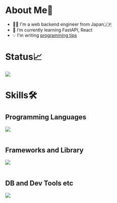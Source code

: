 # About Me👋
- 👨‍💻 I'm a web backend engineer from Japan🇯🇵
- 🌱 I’m currently learning FastAPI, React
- 💡 I'm writing [programming tips](https://handsomely-opinion-ffb.notion.site/Programming-Tips-ebe54bcb65b94241b179fddfe7d82759?pvs=4)

# Status📈
![](https://github-readme-stats.vercel.app/api/top-langs?username=KeishiIrisa&show_icons=true&locale=en&layout=compact)

# Skills🛠️

## Programming Languages

<img src="https://skillicons.dev/icons?i=js,typescript,python,java" /> <br /><br />

## Frameworks and Library

<img src="https://skillicons.dev/icons?i=react,vue,fastapi,flask,django,spring" /> <br /><br />

## DB and Dev Tools etc

<img src="https://skillicons.dev/icons?i=sqlite,mongodb,docker,gcp,git,figma" /> <br /><br />


<!--
**KeishiIrisa/KeishiIrisa** is a ✨ _special_ ✨ repository because its `README.md` (this file) appears on your GitHub profile.

Here are some ideas to get you started:



- 🤔 I’m looking for help with ...
- 💬 Ask me about ...
- 📫 How to reach me: ...
- 😄 Pronouns: ...
- ⚡ Fun fact: ...
-->
